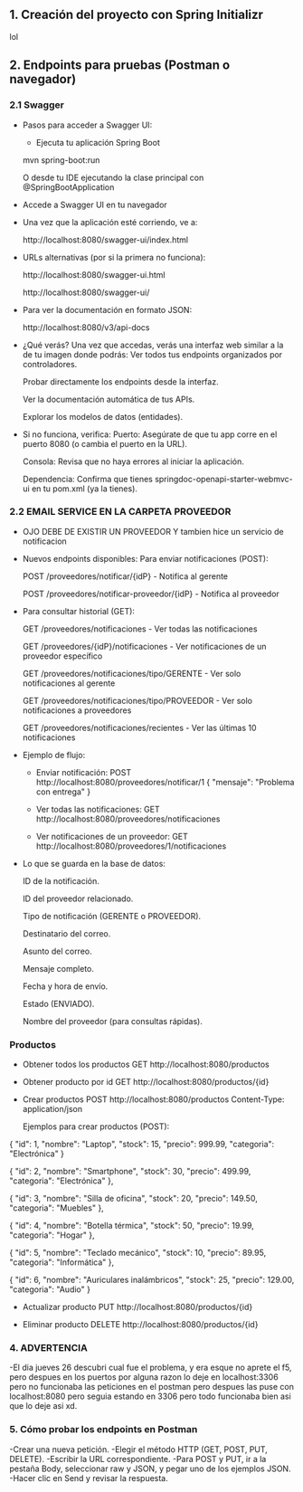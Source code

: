 ## 1. Creación del proyecto con Spring Initializr


lol


## 2. Endpoints para pruebas (Postman o navegador)

### 2.1 Swagger

- Pasos para acceder a Swagger UI:
  - Ejecuta tu aplicación Spring Boot

   mvn spring-boot:run
   
  O desde tu IDE ejecutando la clase principal con @SpringBootApplication
- Accede a Swagger UI en tu navegador
- Una vez que la aplicación esté corriendo, ve a:

  http://localhost:8080/swagger-ui/index.html

- URLs alternativas (por si la primera no funciona):

  http://localhost:8080/swagger-ui.html

  http://localhost:8080/swagger-ui/

- Para ver la documentación en formato JSON:

  http://localhost:8080/v3/api-docs

- ¿Qué verás?
  Una vez que accedas, verás una interfaz web similar a la de tu imagen donde podrás:
  Ver todos tus endpoints organizados por controladores.

  Probar directamente los endpoints desde la interfaz.

  Ver la documentación automática de tus APIs.

  Explorar los modelos de datos (entidades).

- Si no funciona, verifica:
  Puerto: Asegúrate de que tu app corre en el puerto 8080 (o cambia el puerto en la URL).

  Consola: Revisa que no haya errores al iniciar la aplicación.

  Dependencia: Confirma que tienes springdoc-openapi-starter-webmvc-ui en tu pom.xml (ya la tienes).


### 2.2 EMAIL SERVICE EN LA CARPETA PROVEEDOR

- OJO DEBE DE EXISTIR UN PROVEEDOR 
 Y tambien hice un servicio de notificacion

- Nuevos endpoints disponibles:
  Para enviar notificaciones (POST):

  POST /proveedores/notificar/{idP} - Notifica al gerente

  POST /proveedores/notificar-proveedor/{idP} - Notifica al proveedor

- Para consultar historial (GET):

  GET /proveedores/notificaciones - Ver todas las notificaciones

  GET /proveedores/{idP}/notificaciones - Ver notificaciones de un proveedor específico

  GET /proveedores/notificaciones/tipo/GERENTE - Ver solo notificaciones al gerente

  GET /proveedores/notificaciones/tipo/PROVEEDOR - Ver solo notificaciones a proveedores

  GET /proveedores/notificaciones/recientes - Ver las últimas 10 notificaciones

- Ejemplo de flujo:
  - Enviar notificación:
    POST http://localhost:8080/proveedores/notificar/1
    {
        "mensaje": "Problema con entrega"
    }

  - Ver todas las notificaciones:
    GET http://localhost:8080/proveedores/notificaciones


  - Ver notificaciones de un proveedor:
    GET http://localhost:8080/proveedores/1/notificaciones

- Lo que se guarda en la base de datos:

  ID de la notificación.

  ID del proveedor relacionado.

  Tipo de notificación (GERENTE o PROVEEDOR).

  Destinatario del correo.

  Asunto del correo.

  Mensaje completo.

  Fecha y hora de envío.

  Estado (ENVIADO).

  Nombre del proveedor (para consultas rápidas).

### Productos




- Obtener todos los productos
  GET http://localhost:8080/productos



- Obtener producto por id
  GET http://localhost:8080/productos/{id}



- Crear productos
  POST http://localhost:8080/productos
  Content-Type: application/json


  Ejemplos para crear productos (POST):


{
  "id": 1,
  "nombre": "Laptop",
  "stock": 15,
  "precio": 999.99,
  "categoria": "Electrónica"
}


{
    "id": 2,
    "nombre": "Smartphone",
    "stock": 30,
    "precio": 499.99,
    "categoria": "Electrónica"
  },


  {
    "id": 3,
    "nombre": "Silla de oficina",
    "stock": 20,
    "precio": 149.50,
    "categoria": "Muebles"
  },


  {
    "id": 4,
    "nombre": "Botella térmica",
    "stock": 50,
    "precio": 19.99,
    "categoria": "Hogar"
  },


  {
    "id": 5,
    "nombre": "Teclado mecánico",
    "stock": 10,
    "precio": 89.95,
    "categoria": "Informática"
  },


  {
    "id": 6,
    "nombre": "Auriculares inalámbricos",
    "stock": 25,
    "precio": 129.00,
    "categoria": "Audio"
  }
  - Actualizar producto
    PUT http://localhost:8080/productos/{id}


  - Eliminar producto
    DELETE http://localhost:8080/productos/{id}
  ### 4. ADVERTENCIA
  -El dia jueves 26 descubri cual fue el problema, y era esque no aprete el f5,
  pero despues en los puertos por alguna razon lo deje en localhost:3306 pero no
  funcionaba las peticiones en el postman pero despues las puse con localhost:8080
  pero seguia estando en 3306 pero todo funcionaba bien asi que lo deje asi xd.



  ### 5. Cómo probar los endpoints en Postman
  -Crear una nueva petición.
  -Elegir el método HTTP (GET, POST, PUT, DELETE).
  -Escribir la URL correspondiente.
  -Para POST y PUT, ir a la pestaña Body, seleccionar raw y JSON, y pegar uno de los ejemplos JSON.
  -Hacer clic en Send y revisar la respuesta.
